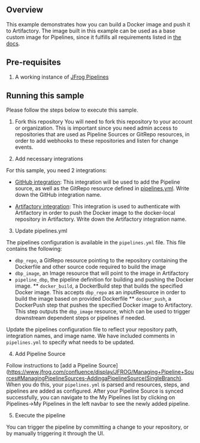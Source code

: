 ## Overview

This example demonstrates how you can build a Docker image and push it to Artifactory. The image built in this example can be used as a base custom image for Pipelines, since it fulfills all requirements listed in [the docs](https://www.jfrog.com/confluence/display/JFROG/Choosing+your+Runtime+Image#ChoosingyourRuntimeImage-MinimumRequirementsforLinux).

## Pre-requisites

1. A working instance of [JFrog Pipelines](https://www.jfrog.com/confluence/display/JFROG/Installing+Pipelines)

## Running this sample

Please follow the steps below to execute this sample.

1. Fork this repository
You will need to fork this repository to your account or organization. This is important since you need admin access to repositories that are used as Pipeline Sources or GitRepo resources, in order to add webhooks to these repositories and listen for change events.

2. Add necessary integrations

For this sample, you need 2 integrations:
* [GitHub integration](https://www.jfrog.com/confluence/display/JFROG/GitHub+Integration): This integration will be used to add the Pipeline source, as well as the GitRepo resource defined in [pipelines.yml](https://github.com/jfrog/jfrog-pipelines-docker-sample/blob/master/pipelines.yml). Write down the GitHub integration name.

* [Artifactory integration](https://www.jfrog.com/confluence/display/JFROG/Artifactory+Integration): This integration is used to authenticate with Artifactory in order to push the Docker image to the docker-local repository in Artifactory. Write down the Artifactory integration name.

3. Update pipelines.yml

The pipelines configuration is available in the `pipelines.yml` file. This file contains the following:

* `dbp_repo`, a GitRepo resource pointing to the repository containing the Dockerfile and other source code required to build the image
* `dbp_image`, an Image resource that will point to the image in Artifactory
* `pipeline_dbp`, the pipeline definition for building and pushing the Docker image.
** `docker_build`, a DockerBuild step that builds the specified Docker image. This accepts `dbp_repo` as an inputResource in order to build the image based on provided Dockerfile
** `docker_push`, a DockerPush step that pushes the specified Docker image to Artifactory. This step outputs the `dbp_image` resource, which can be used to trigger downstream dependent steps or pipelines if needed.

Update the pipelines configuration file to reflect your repository path, integration names, and image name. We have included comments in `pipelines.yml` to specify what needs to be updated.

4. Add Pipeline Source

Follow instructions to [add a Pipeline Source](https://www.jfrog.com/confluence/display/JFROG/Managing+Pipeline+Sources#ManagingPipelineSources-AddingaPipelineSource(SingleBranch). When you do this, your `pipelines.yml` is parsed and resources, steps, and pipelines are added as configured. After your Pipeline Source is synced successfully, you can navigate to the My Pipelines list by clicking on Pipelines->My Pipelines in the left navbar to see the newly added pipeline.

5. Execute the pipeline

You can trigger the pipeline by committing a change to your repository, or by manually triggering it through the UI.
